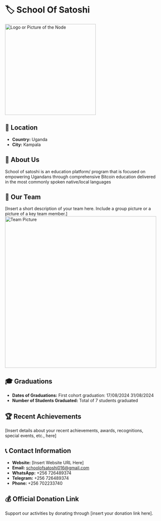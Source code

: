 
# 🏷️ School Of Satoshi
<img src="https://github.com/MyFirstBitcoin/Light-Node-Directory/blob/main/logo_placeholder.png" width="300" alt="Logo or Picture of the Node"> <!-- 1 picture maximum -->

## 📍 Location
- **Country:** Uganda
- **City:** Kampala

## 📖 About Us
School of satoshi is an education platform/ program that is focused on empowering Ugandans through comprehensive Bitcoin education delivered in the most commonly spoken native/local languages

## 👥 Our Team
[Insert a short description of your team here. Include a group picture or a picture of a key team member.]
<img src="https://github.com/MyFirstBitcoin/Light-Node-Directory/blob/main/team_placeholder.png" width="500" alt="Team Picture"> <!-- 1 picture maximum -->

## 🎓 Graduations
- **Dates of Graduations:**
  First cohort graduation:
  17/08/2024
  31/08/2024
- **Number of Students Graduated:** Total of 7 students graduated 

## 🏆 Recent Achievements
[Insert details about your recent achievements, awards, recognitions, special events, etc., here]

## 📞 Contact Information
- **Website:** [Insert Website URL Here]
- **Email:** schoolofsatoshi016@gmail.com
- **WhatsApp:** +256 726489374
- **Telegram:**  +256 726489374
- **Phone:** +256 702233740

## 💰 Official Donation Link
Support our activities by donating through [insert your donation link here].
